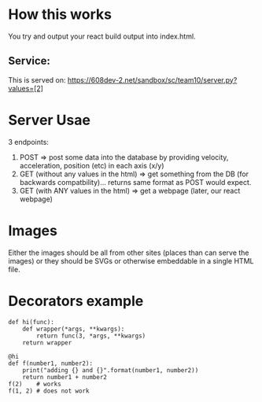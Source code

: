 # How this works
You try and output your react build output into index.html.

## Service:

This is served on: https://608dev-2.net/sandbox/sc/team10/server.py?values=[2]

# Server Usae
3 endpoints:
1. POST => post some data into the database by providing velocity, acceleration, position (etc) in each axis (x/y)
2. GET (without any values in the html) => get something from the DB (for backwards compatbility)... returns same format as POST would expect.
3. GET (with ANY values in the html) => get a webpage (later, our react webpage)

# Images
Either the images should be all from other sites (places than can serve the images) or they should be SVGs or otherwise embeddable in a single HTML file.

# Decorators example
```
def hi(func):
    def wrapper(*args, **kwargs):
        return func(3, *args, **kwargs)
    return wrapper

@hi
def f(number1, number2):
    print("adding {} and {}".format(number1, number2))
    return number1 + number2
f(2)    # works
f(1, 2) # does not work
```
